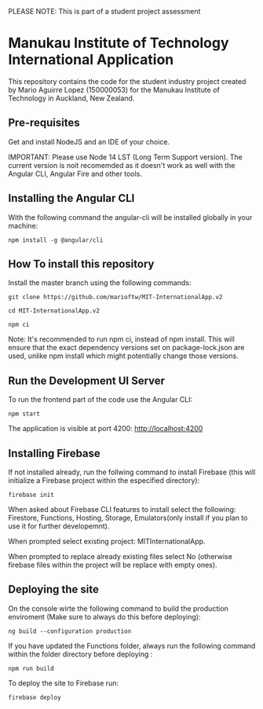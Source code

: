 
PLEASE NOTE: This is part of a student project assessment

# Manukau Institute of Technology International Application

This repository contains the code for the student industry project created by Mario Aguirre Lopez (150000053) for the Manukau Institute of Technology in Auckland, New Zealand.

## Pre-requisites

Get and install NodeJS and an IDE of your choice.

IMPORTANT: Please use Node 14 LST (Long Term Support version). The current version is noit recomemded as it doesn't work as well with the Angular CLI, Angular Fire and other tools.

## Installing the Angular CLI

With the following command the angular-cli will be installed globally in your machine:

    npm install -g @angular/cli 

## How To install this repository

Install the master branch using the following commands:

    git clone https://github.com/marioftw/MIT-InternationalApp.v2

    cd MIT-InternationalApp.v2

    npm ci

Note: It's recommended to run npm ci, instead of npm install. This will ensure that the exact dependency versions set on package-lock.json are used, unlike npm install which might potentially change those versions.

## Run the Development UI Server

To run the frontend part of the code use the Angular CLI:

    npm start 

The application is visible at port 4200: [http://localhost:4200](http://localhost:4200)

## Installing Firebase

If not installed already, run the follwing command to install Firebase (this will initialize a Firebase project within the especified directory):

    firebase init

When asked about Firebase CLI features to install select the following: Firestore, Functions, Hosting, Storage, Emulators(only install if you plan to use it for further developemnt).

When prompted select existing project: MITInternationalApp.

When prompted to replace already existing files select No (otherwise firebase files within the project will be replace with empty ones).

## Deploying the site

On the console wirte the following command to build the production enviroment (Make sure to always do this before deploying):

    ng build --configuration production

If you have updated the Functions folder, always run the following command within the folder directory before deploying :

    npm run build

To deploy the site to Firebase run:

    firebase deploy




